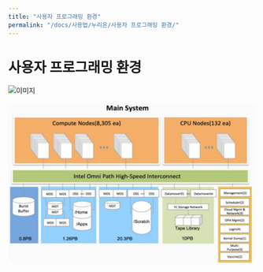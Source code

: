 ```yaml
---
title: "사용자 프로그래밍 환경"
permalink: "/docs/사용법/누리온/사용자 프로그래밍 환경/"
---
```


# 사용자 프로그래밍 환경

![이미지](/assetimagefigure-1.png)

![이미지](/images/docs/%EC%82%AC%EC%9A%A9%EB%B2%95/%EB%88%84%EB%A6%AC%EC%98%A8/46cGZjtaR1zSlum.png)
